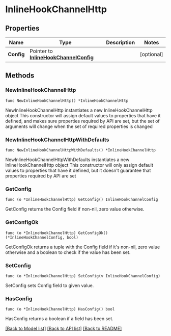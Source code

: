# InlineHookChannelHttp

## Properties

Name | Type | Description | Notes
------------ | ------------- | ------------- | -------------
**Config** | Pointer to [**InlineHookChannelConfig**](InlineHookChannelConfig.md) |  | [optional] 

## Methods

### NewInlineHookChannelHttp

`func NewInlineHookChannelHttp() *InlineHookChannelHttp`

NewInlineHookChannelHttp instantiates a new InlineHookChannelHttp object
This constructor will assign default values to properties that have it defined,
and makes sure properties required by API are set, but the set of arguments
will change when the set of required properties is changed

### NewInlineHookChannelHttpWithDefaults

`func NewInlineHookChannelHttpWithDefaults() *InlineHookChannelHttp`

NewInlineHookChannelHttpWithDefaults instantiates a new InlineHookChannelHttp object
This constructor will only assign default values to properties that have it defined,
but it doesn't guarantee that properties required by API are set

### GetConfig

`func (o *InlineHookChannelHttp) GetConfig() InlineHookChannelConfig`

GetConfig returns the Config field if non-nil, zero value otherwise.

### GetConfigOk

`func (o *InlineHookChannelHttp) GetConfigOk() (*InlineHookChannelConfig, bool)`

GetConfigOk returns a tuple with the Config field if it's non-nil, zero value otherwise
and a boolean to check if the value has been set.

### SetConfig

`func (o *InlineHookChannelHttp) SetConfig(v InlineHookChannelConfig)`

SetConfig sets Config field to given value.

### HasConfig

`func (o *InlineHookChannelHttp) HasConfig() bool`

HasConfig returns a boolean if a field has been set.


[[Back to Model list]](../README.md#documentation-for-models) [[Back to API list]](../README.md#documentation-for-api-endpoints) [[Back to README]](../README.md)


